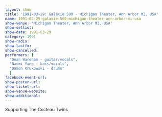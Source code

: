 ```yaml
---
layout: show
title: '1991-03-29: Galaxie 500 - Michigan Theater, Ann Arbor MI, USA'
name: 1991-03-29-galaxie-500-michigan-theater-ann-arbor-mi-usa
show-venue: 'Michigan Theater, Ann Arbor MI, USA'
show-setlist: 
show-date: 1991-03-29
category: 1991
show-radio: 
show-lastfm: 
show-cancelled: 
performers: [
  "Dean Wareham - guitar/vocals",
  "Naomi Yang - bass/vocals",
  "Damon Krukowski - drums"
  ]
facebook-event-url: 
show-poster-url: 
show-ticket-url: 
show-venue-website: 
show-additional: 
---
```


Supporting The Cocteau Twins